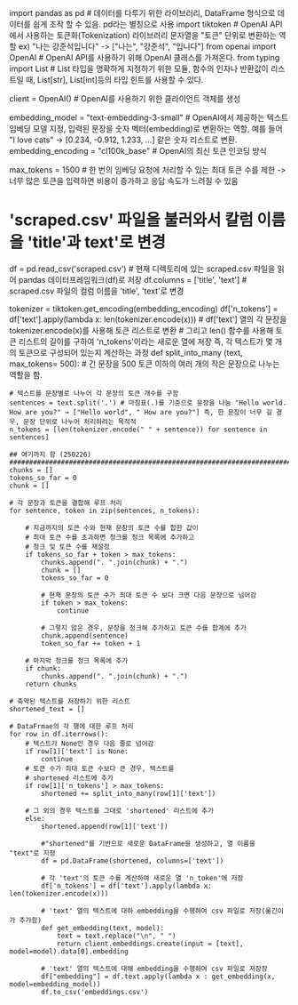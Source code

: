 import pandas as pd # 데이터를 다루기 위한 라이브러리, DataFrame 형식으로 데이터를 쉽게 조작 할 수 있음. pd라는 별칭으로 사용
import tiktoken # OpenAI API에서 사용하는 토큰화(Tokenization) 라이브러리 문자열을 "토큰" 단위로 변환하는 역할 ex) "나는 강준석입니다" -> ["나는", "강준석", "입니다"]
from openai import OpenAI # OpenAI API를 사용하기 위해 OpenAI 클래스를 가져온다.
from typing import List # List 타입을 명확하게 지정하기 위한 모듈, 함수의 인자나 반환값이 리스트일 때, List[str], List[int]등의 타입 힌트를 사용할 수 있다.

client = OpenAI() # OpenAI를 사용하기 위한 클라이언트 객체를 생성

embedding_model = "text-embedding-3-small" # OpenAI에서 제공하는 텍스트 임베딩 모델 지정, 입력된 문장을 숫자 벡터(embedding)로 변환하는 역할, 예를 들어 "I love cats" → [0.234, -0.912, 1.233, ...] 같은 숫자 리스트로 변환.
embedding_encoding = "cl100k_base" # OpenAI의 최신 토큰 인코딩 방식

max_tokens = 1500 # 한 번의 임베딩 요청에 처리할 수 있는 최대 토큰 수를 제한 -> 너무 많은  토큰을 입력하면 비용이 증가하고 응답 속도가 느려질 수 있음

# 'scraped.csv' 파일을 불러와서 칼럼 이름을 'title'과 text'로 변경
df = pd.read_csv('scraped.csv') # 현재 디렉토리에 있는 scraped.csv 파일을 읽어 pandas 데이터프레임워크(df)로 저장
df.columns = ['title', 'text'] # scraped.csv 파일의 컬럼 이름을 'title', 'text'로 변경

tokenizer = tiktoken.get_encoding(embedding_encoding)
df['n_tokens'] = df['text'].apply(lambda x: len(tokenizer.encode(x))) # df['text'] 열의 각 문장을 tokenizer.encode(x)를 사용해 토큰 리스트로 변환 
                                                                      # 그리고 len() 함수를 사용해 토큰 리스트의 길이를 구하여 'n_tokens'이라는 새로운 열에 저장 즉, 각 텍스트가 몇 개의 토큰으로 구성되어 있는지 계산하는 과정
def split_into_many (text, max_tokens= 500): # 긴 문장을 500 토큰 이하의 여러 개의 작은 문장으로 나누는 역할을 함.

    # 텍스트를 문장별로 나누어 각 문장의 토큰 개수를 구함
    sentences = text.split('.') # 마침표(.)를 기준으로 문장을 나눔 "Hello world. How are you?" → ["Hello world", " How are you?"] 즉, 한 문장이 너무 길 경우, 문장 단위로 나누어 처리하려는 목적적
    n_tokens = [len(tokenizer.encode(" " + sentence)) for sentence in sentences]

    ## 여기까지 함 (250226) ########################################################################################################################################################################
    chunks = []
    tokens_so_far = 0
    chunk = []

    # 각 문장과 토큰을 결합해 루프 처리
    for sentence, token in zip(sentences, n_tokens):
        
        # 지금까지의 토큰 수와 현재 문장의 토큰 수를 합한 값이
        # 최대 토큰 수를 초과하면 청크를 청크 목록에 추가하고
        # 청크 및 토큰 수를 재설정
        if tokens_so_far + token > max_tokens:
            chunks.append(". ".join(chunk) + ".")
            chunk = []
            tokens_so_far = 0

            # 현재 문장의 토큰 수가 최대 토큰 수 보다 크면 다음 문장으로 넘어감
            if token > max_tokens:
                continue

            # 그렇지 않은 경우, 문장을 청크해 추가하고 토큰 수를 합계에 추가
            chunk.append(sentence)
            token_so_far += token + 1

        # 마지막 청크를 청크 목록에 추가
        if chunk:
            chunks.append(". ".join(chunk) + ".")
        return chunks
    
    # 축약된 텍스트를 저장하기 위한 리스트
    shortened_text = []

    # DataFrmae의 각 행에 대한 루프 처리
    for row in df.iterrows():
        # 텍스트가 None인 경우 다음 줄로 넘어감
        if row[1]['text'] is None:
            continue
        # 토큰 수가 최대 토큰 수보다 큰 경우, 텍스트를
        # shortened 리스트에 추가
        if row[1]['n_tokens'] > max_tokens:
            shortened += split_into_many(row[1]['text'])

        # 그 외의 경우 텍스트를 그대로 'shortened' 리스트에 추가
        else:
            shortened.append(row[1]['text'])

            #"shortened"를 기반으로 새로운 DataFrame을 생성하고, 열 이름을 "text"로 지정
            df = pd.DataFrame(shortened, columns=['text'])

            # 각 'text'의 토큰 수를 계산하여 새로운 열 'n_token'에 저장
            df['n_tokens'] = df['text'].apply(lambda x: len(tokenizer.encode(x)))

            # 'text' 열의 텍스트에 대하 embedding을 수행하여 csv 파일로 저장(옮긴이가 추가함)
            def get_embedding(text, model):
                text = text.replace("\n", " ")
                return client.embeddings.create(input = [text], model=model).data[0].embedding
            
            # 'text' 열의 텍스트에 대해 embedding을 수행하여 csv 파일로 저장장
            df["embedding"] = df.text.apply(lambda x : get_embedding(x, model=embedding_model))
            df.to_csv('embeddings.csv')